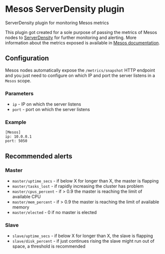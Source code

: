 # Mesos ServerDensity plugin
ServerDensity plugin for monitoring Mesos metrics

This plugin got created for a sole purpose of passing the metrics of Mesos nodes to [ServerDensity](www.serverdensity.com) for further monitoring and alerting. More information about the metrics exposed is available in [Mesos documentation](http://mesos.apache.org/documentation/latest/monitoring/).

## Configuration

Mesos nodes automatically expose the `/metrics/snapshot` HTTP endpoint and you just need to configure on which IP and port the server listens in a `Mesos` scope.

### Parameters
- `ip` - IP on which the server listens
- `port` - port on which the server listens
### Example
```
[Mesos]
ip: 10.0.0.1
port: 5050
```

## Recommended alerts
### Master
- `master/uptime_secs` - if below X for longer than X, the master is flapping
- `master/tasks_lost` - if rapidly increasing the cluster has problem
- `master/cpus_percent` - if > 0.9 the master is reaching the limit of available CPU
- `master/mem_percent` - if > 0.9 the master is reaching the limit of available memory
- `master/elected` - 0 if no master is elected
### Slave
- `slave/uptime_secs` - if below X for longer than X, the slave is flapping
- `slave/disk_percent` - if just continues rising the slave might run out of space, a threshold is recommended
